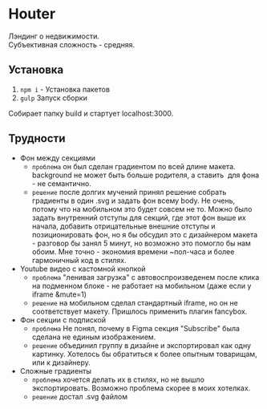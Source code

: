 # Houter
Лэндинг о недвижимости.     
Субъективная сложность - средняя.

## Установка
1. `npm i` - Установка пакетов
2. `gulp`  Запуск сборки

Собирает папку build и стартует localhost:3000.

## Трудности

- Фон между секциями
  - `проблема` он был сделан градиентом по всей длине макета. background не может быть больше родителя, а ставить <img> для фона - не семантично.
  - `решение` после долгих мучений принял решение собрать градиенты в один .svg и задать фон всему body. Не очень, потому что на мобильном это будет совсем не то. Можно было задать внутренний отступы для секций, где этот фон выше их начала, добавить отрицательные внешние отступы и позиционировать фон, но я бы обсудил это с дизайнером макета - разговор бы занял 5 минут, но возможно это помогло бы нам обоим. Мне точно - экономия времени ~пол-часа и более гармоничный код в стилях.
- Youtube видео с кастомной кнопкой
  - `проблема` "ленивая загрузка" c автовоспроизведенем после клика на подменном блоке - не работает на мобильном (даже если у iframe &mute=1)
  - `решение` на мобильном сделал стандартный iframe, но он не соответствует макету. Пришлось применить плагин fancybox.
- Фон секции с подпиской
  - `проблема` Не понял, почему в Figma секция "Subscribe" была сделана не единым изображением.
  - `решение` объединил группу в дизайне и экспортировал как одну картинку. Хотелось бы обратиться к более опытным товарищам, или к дизайнеру.
- Сложные градиенты
  - `проблема` хочется делать их в стилях, но не вышло экспортировать. Возможно проблема скорее в моих хотелках.
  - `решение` достал .svg файлом
